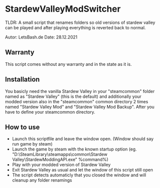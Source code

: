 # StardewValleyModSwitcher
TLDR: A small script that renames folders so old versions of stardew valley can be played and after playing everything is reverted back to normal.

Autor:        LetsBash.de
Date:         28.12.2021

## Warranty
This script comes without any warranty and in the state as it is.

## Installation 
You basicly need the vanilla Stardew Valley in your "steamcommon" folder named as 
"Stardew Valley" (this is the default) and additionally your modded version also 
in the "steamcommon" common directory 2 times named "Stardew Valley Mod" and
"Stardew Valley Mod Backup".
After you have to define your steamcommon directory.

## How to use
 - Launch this scriptfile and leave the window open. (Window should say run game by steam)
 - Launch the game by steam with the known startup option (eg. "D:\SteamLibrary\steamapps\common\Stardew Valley\StardewModdingAPI.exe" %command%)
 - Play with your modded version of Stardew Valley
 - Exit Stardew Valley as usual and let the window of this script still open
 - The script detects automaticly that you closed the window and will cleanup any folder renamings

